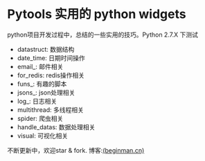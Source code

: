 Pytools 实用的 python widgets
======

python项目开发过程中，总结的一些实用的技巧。Python 2.7.X 下测试

- datastruct: 数据结构
- date_time: 日期时间操作
- email_: 邮件相关
- for_redis: redis操作相关
- funs_: 有趣的脚本
- jsons_: json处理相关
- log_: 日志相关
- multithread: 多线程相关
- spider: 爬虫相关
- handle_datas: 数据处理相关
- visual: 可视化相关

不断更新中，欢迎star & fork. 博客:[(beginman.cn)](http://beginman.cn)

